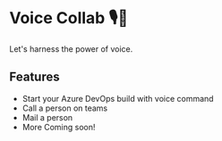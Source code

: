 # Voice Collab 🎙🤝

Let's harness the power of voice.

## Features

- Start your Azure DevOps build with voice command
- Call a person on teams
- Mail a person 
- More Coming soon!


